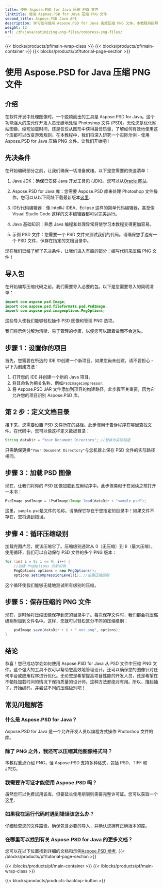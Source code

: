 ```yaml
---
title: 使用 Aspose.PSD for Java 压缩 PNG 文件
linktitle: 使用 Aspose.PSD for Java 压缩 PNG 文件
second_title: Aspose.PSD Java API
description: 学习如何使用 Aspose.PSD for Java 高效压缩 PNG 文件。本教程将指导您完成代码实现，确保最佳文件处理。
weight: 12
url: /zh/java/optimizing-png-files/compress-png-files/
---
```


{{< blocks/products/pf/main-wrap-class >}}
{{< blocks/products/pf/main-container >}}
{{< blocks/products/pf/tutorial-page-section >}}

# 使用 Aspose.PSD for Java 压缩 PNG 文件

## 介绍

在软件开发中处理图像时，一个脱颖而出的工具是 Aspose.PSD for Java。这个功能强大的库允许开发人员无缝地处理 Photoshop 文件 (PSD)。无论您是优化网站图像、缩短加载时间，还是仅仅从图形中获得最佳质量，了解如何有效地使用这个库都可以改变游戏规则。在本教程中，我们将深入研究一个实际示例 - 使用 Aspose.PSD for Java 压缩 PNG 文件。让我们开始吧！

## 先决条件

在开始编码部分之前，让我们确保一切准备就绪。以下是您需要的快速清单：

1.  Java JDK：确保已安装 Java 开发工具包 (JDK)。您可以从[Oracle 网站](https://www.oracle.com/java/technologies/javase-jdk11-downloads.html).

2. Aspose.PSD for Java 库：您需要 Aspose.PSD 库来处理 Photoshop 文件操作。您可以从以下网址下载最新版本[这里](https://releases.aspose.com/psd/java/).

3. IDE/代码编辑器：像 IntelliJ IDEA、Eclipse 这样的简单代码编辑器，甚至像 Visual Studio Code 这样的文本编辑器都可以完美运行。

4. Java 基础知识：熟悉 Java 编程和处理异常将使学习本教程变得更加容易。

5. 示例 PSD 文件：您需要一个 PSD 文件来测试我们的代码。请确保您手边有一个 PSD 文件，保存在指定的文档目录中。

现在我们已经了解了先决条件，让我们进入有趣的部分：编写代码来压缩 PNG 文件！

## 导入包

在开始编写压缩代码之前，我们需要导入必要的包。以下是您需要导入的简明清单：

```java
import com.aspose.psd.Image;
import com.aspose.psd.fileformats.psd.PsdImage;
import com.aspose.psd.imageoptions.PngOptions;
```

这些导入使我们能够轻松操作 PSD 图像和管理 PNG 选项。

我们将示例分解为清晰、易于管理的步骤，以便您可以跟着做而不会迷失。 

## 步骤 1：设置你的项目

首先，您需要在所选的 IDE 中创建一个新项目。如果您尚未创建，请不要担心 - 以下为创建方法：

1. 打开您的 IDE 并创建一个新的 Java 项目。
2. 将其命名为相关名称，例如`PsdImageCompressor`.
3. 将 Aspose.PSD JAR 文件添加到项目的构建路径。此步骤至关重要，因为它允许您的项目识别 Aspose.PSD 库。

## 第 2 步：定义文档目录

接下来，您需要设置 PSD 文件所在的路径。此步骤用于告诉程序在哪里查找文件。在代码中，您可以像这样定义数据目录：

```java
String dataDir = "Your Document Directory"; //替换为实际路径
```

只需确保更换`"Your Document Directory"`与您机器上保存 PSD 文件的实际路径相同。

## 步骤 3：加载 PSD 图像

现在，让我们将你的 PSD 图像加载到应用程序中。此步骤类似于在阅读之前打开一本书：

```java
PsdImage psdImage = (PsdImage)Image.load(dataDir + "sample.psd");
```

这里，`sample.psd`是文件的名称。请确保它存在于您指定的目录中！如果文件不存在，您将遇到错误。

## 步骤 4：循环压缩级别

加载完图片后，就该压缩它了。压缩级别通常从 0（无压缩）到 9（最大压缩）。使用循环，我们可以自动保存 PSD 文件的多个 PNG 版本：

```java
for (int i = 0; i <= 9; i++) {
    //创建 PngOptions 的新实例
    PngOptions options = new PngOptions();
    options.setCompressionLevel(i); //设置压缩级别
```

这个循环使我们能够无缝地测试所有级别的压缩。 

## 步骤 5：保存压缩的 PNG 文件

现在，是时候将压缩图像保存到您的目录中了。每次保存文件时，我们都会将压缩级别附加到文件名中。这样，您就可以轻松区分不同的压缩级别：

```java
    psdImage.save(dataDir + i + "_out.png", options);
}
```

## 结论

恭喜！您已成功学会如何使用 Aspose.PSD for Java 从 PSD 文件中压缩 PNG 文件。这个强大的工具不仅可以帮助您高效地管理设计，还可以确保您的图像针对任何平台或应用程序进行优化。无论您是希望提高项目性能的开发人员，还是希望在不牺牲加载时间的情况下保持质量的设计师，这种方法都绝对有用。所以，撸起袖子，开始编码，并尝试不同的压缩级别吧！ 

## 常见问题解答

### 什么是 Aspose.PSD for Java？  
Aspose.PSD for Java 是一个允许开发人员以编程方式操作 Photoshop 文件的库。

### 除了 PNG 之外，我还可以压缩其他图像格式吗？  
本教程重点介绍 PNG，但 Aspose.PSD 支持多种格式，包括 PSD、TIFF 和 JPEG。

### 我需要许可证才能使用 Aspose.PSD 吗？  
虽然您可以免费试用该库，但要延长使用期限则需要完整许可证。您可以获取一个[这里](https://purchase.aspose.com/buy).

### 如果我在运行代码时遇到错误该怎么办？  
仔细检查您的文件路径，确保包含必要的导入，并确认您拥有正确版本的库。

### 在哪里可以找到有关 Aspose.PSD for Java 的更多文档？  
您可以在以下位置找到详细的文档和示例[Aspose.PSD 参考](https://reference.aspose.com/psd/java/).
{{< /blocks/products/pf/tutorial-page-section >}}

{{< /blocks/products/pf/main-container >}}
{{< /blocks/products/pf/main-wrap-class >}}

{{< blocks/products/products-backtop-button >}}
